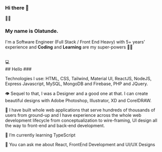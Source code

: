 ### Hi there 👋

<!--
**tundeph/tundeph** is a ✨ _special_ ✨ repository because its `README.md` (this file) appears on your GitHub profile.

Here are some ideas to get you started:
- 🔭 I’m currently working on ...
- 🌱 I’m currently learning ...
- 👯 I’m looking to collaborate on ...
- 🤔 I’m looking for help with ...
- 💬 Ask me about ...
- 📫 How to reach me: ...
- 😄 Pronouns: ...
- ⚡ Fun fact: ...
-->

 
🦸‍♂️ 
### <p>  My name is Olatunde. 
I'm a Software Engineer (Full Stack / Front End Heavy) with 5+ years’ experience and **Coding** and **Learning** are my super-powers 💪💪
</p><br>
💻<br>
## Hello 
### <p>  Technologies I use: 
HTML, CSS, Tailwind, Material UI, ReactJS, NodeJS, Express Javascript, MySQL, MongoDB and Firebase, PHP and JQuery. 
</p>
<p>
👁️ 
Sequel to that, I was a Designer and a good one at that. I can create beautiful designs with Adobe Photoshop, Illustrator, XD and CorelDRAW. 
</p>
<p>
🧠 
I have built whole web applications that serve hundreds of thousands of users from ground-up and I have experience across the whole web development lifecycle from conceptualization to wire-framing, UI design all the way to front-end and back-end development.
</p>
<p>
🌱 
I’m currently learning TypeScript
</p>
<p>
💬 
You can ask me about React, FrontEnd Development and UI/UX Designs
</p>

